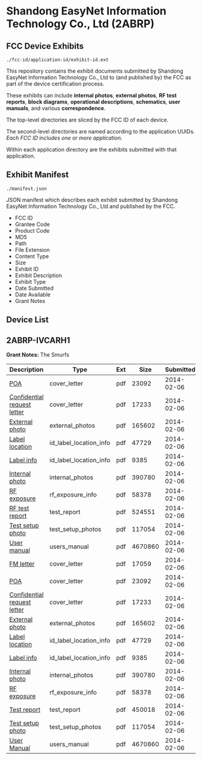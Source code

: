 # Shandong EasyNet Information Technology Co., Ltd (2ABRP)
## FCC Device Exhibits

```
./fcc-id/application-id/exhibit-id.ext
```

This repository contains the exhibit documents submitted by Shandong EasyNet Information Technology Co., Ltd to (and published by) the FCC as part of the device certification process.

These exhibits can include **internal photos**, **external photos**, **RF test reports**, **block diagrams**, **operational descriptions**, **schematics**, **user manuals**, and various **correspondence**.

The top-level directories are sliced by the FCC ID of each device.

The second-level directories are named according to the application UUIDs. *Each FCC ID includes one or more application.*

Within each application directory are the exhibits submitted with that application. 

## Exhibit Manifest

```
./manifest.json
```

JSON manifest which describes each exhibit submitted by Shandong EasyNet Information Technology Co., Ltd and published by the FCC.

- FCC ID
- Grantee Code
- Product Code
- MD5
- Path
- File Extension
- Content Type
- Size
- Exhibit ID
- Exhibit Description
- Exhibit Type
- Date Submitted
- Date Available
- Grant Notes

## Device List
## 2ABRP-IVCARH1
**Grant Notes:** The Smurfs

| Description | Type | Ext | Size | Submitted | Available |
| ----------- | ---- | --- | ---- | --------- | --------- |
| [POA](2ABRP-IVCARH1/649cb68317ec64a497f69015344b596b/2184608.pdf) | cover_letter | pdf | 23092 | 2014-02-06 | 2014-02-06 |
| [Confidential request letter](2ABRP-IVCARH1/649cb68317ec64a497f69015344b596b/2184609.pdf) | cover_letter | pdf | 17233 | 2014-02-06 | 2014-02-06 |
| [External photo](2ABRP-IVCARH1/649cb68317ec64a497f69015344b596b/2184616.pdf) | external_photos | pdf | 165602 | 2014-02-06 | 2014-02-06 |
| [Label location](2ABRP-IVCARH1/649cb68317ec64a497f69015344b596b/2184618.pdf) | id_label_location_info | pdf | 47729 | 2014-02-06 | 2014-02-06 |
| [Label info](2ABRP-IVCARH1/649cb68317ec64a497f69015344b596b/2184619.pdf) | id_label_location_info | pdf | 9385 | 2014-02-06 | 2014-02-06 |
| [Internal photo](2ABRP-IVCARH1/649cb68317ec64a497f69015344b596b/2184617.pdf) | internal_photos | pdf | 390780 | 2014-02-06 | 2014-02-06 |
| [RF exposure](2ABRP-IVCARH1/649cb68317ec64a497f69015344b596b/2184614.pdf) | rf_exposure_info | pdf | 58378 | 2014-02-06 | 2014-02-06 |
| [RF test report](2ABRP-IVCARH1/649cb68317ec64a497f69015344b596b/2184613.pdf) | test_report | pdf | 524551 | 2014-02-06 | 2014-02-06 |
| [Test setup photo](2ABRP-IVCARH1/649cb68317ec64a497f69015344b596b/2184615.pdf) | test_setup_photos | pdf | 117054 | 2014-02-06 | 2014-02-06 |
| [User manual](2ABRP-IVCARH1/649cb68317ec64a497f69015344b596b/2184620.pdf) | users_manual | pdf | 4670860 | 2014-02-06 | 2014-02-06 |
| [FM letter](2ABRP-IVCARH1/19968193aac453b6400f53a78c0024ba/2184621.pdf) | cover_letter | pdf | 17059 | 2014-02-06 | 2014-02-06 |
| [POA](2ABRP-IVCARH1/19968193aac453b6400f53a78c0024ba/2184608.pdf) | cover_letter | pdf | 23092 | 2014-02-06 | 2014-02-06 |
| [Confidential request letter](2ABRP-IVCARH1/19968193aac453b6400f53a78c0024ba/2184609.pdf) | cover_letter | pdf | 17233 | 2014-02-06 | 2014-02-06 |
| [External photo](2ABRP-IVCARH1/19968193aac453b6400f53a78c0024ba/2184616.pdf) | external_photos | pdf | 165602 | 2014-02-06 | 2014-02-06 |
| [Label location](2ABRP-IVCARH1/19968193aac453b6400f53a78c0024ba/2184618.pdf) | id_label_location_info | pdf | 47729 | 2014-02-06 | 2014-02-06 |
| [Label info](2ABRP-IVCARH1/19968193aac453b6400f53a78c0024ba/2184619.pdf) | id_label_location_info | pdf | 9385 | 2014-02-06 | 2014-02-06 |
| [Internal photo](2ABRP-IVCARH1/19968193aac453b6400f53a78c0024ba/2184617.pdf) | internal_photos | pdf | 390780 | 2014-02-06 | 2014-02-06 |
| [RF exposure](2ABRP-IVCARH1/19968193aac453b6400f53a78c0024ba/2184614.pdf) | rf_exposure_info | pdf | 58378 | 2014-02-06 | 2014-02-06 |
| [Test report](2ABRP-IVCARH1/19968193aac453b6400f53a78c0024ba/2184634.pdf) | test_report | pdf | 450018 | 2014-02-06 | 2014-02-06 |
| [Test setup photo](2ABRP-IVCARH1/19968193aac453b6400f53a78c0024ba/2184615.pdf) | test_setup_photos | pdf | 117054 | 2014-02-06 | 2014-02-06 |
| [User Manual](2ABRP-IVCARH1/19968193aac453b6400f53a78c0024ba/2184620.pdf) | users_manual | pdf | 4670860 | 2014-02-06 | 2014-02-06 |
